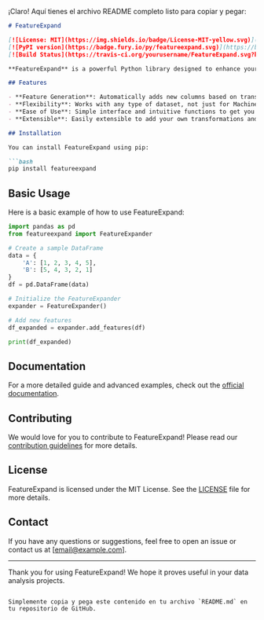 ¡Claro! Aquí tienes el archivo README completo listo para copiar y pegar:

```markdown
# FeatureExpand

[![License: MIT](https://img.shields.io/badge/License-MIT-yellow.svg)](https://opensource.org/licenses/MIT)
[![PyPI version](https://badge.fury.io/py/featureexpand.svg)](https://badge.fury.io/py/featureexpand)
[![Build Status](https://travis-ci.org/yourusername/FeatureExpand.svg?branch=master)](https://travis-ci.org/yourusername/FeatureExpand)

**FeatureExpand** is a powerful Python library designed to enhance your datasets by processing and generating additional columns. Whether you're working on machine learning, data analysis, or any other data-driven application, FeatureExpand helps you extract maximum value from your data. With intuitive functions and easy extensibility, you can quickly add new features to improve the quality and metrics of your analysis and modeling.

## Features

- **Feature Generation**: Automatically adds new columns based on transformations and combinations of existing ones.
- **Flexibility**: Works with any type of dataset, not just for Machine Learning.
- **Ease of Use**: Simple interface and intuitive functions to get you started quickly.
- **Extensible**: Easily extensible to add your own transformations and custom functions.

## Installation

You can install FeatureExpand using pip:

```bash
pip install featureexpand
```

## Basic Usage

Here is a basic example of how to use FeatureExpand:

```python
import pandas as pd
from featureexpand import FeatureExpander

# Create a sample DataFrame
data = {
    'A': [1, 2, 3, 4, 5],
    'B': [5, 4, 3, 2, 1]
}
df = pd.DataFrame(data)

# Initialize the FeatureExpander
expander = FeatureExpander()

# Add new features
df_expanded = expander.add_features(df)

print(df_expanded)
```

## Documentation

For a more detailed guide and advanced examples, check out the [official documentation](https://featureexpand.readthedocs.io).

## Contributing

We would love for you to contribute to FeatureExpand! Please read our [contribution guidelines](CONTRIBUTING.md) for more details.

## License

FeatureExpand is licensed under the MIT License. See the [LICENSE](LICENSE) file for more details.

## Contact

If you have any questions or suggestions, feel free to open an issue or contact us at [email@example.com].

---

Thank you for using FeatureExpand! We hope it proves useful in your data analysis projects.
```

Simplemente copia y pega este contenido en tu archivo `README.md` en tu repositorio de GitHub.